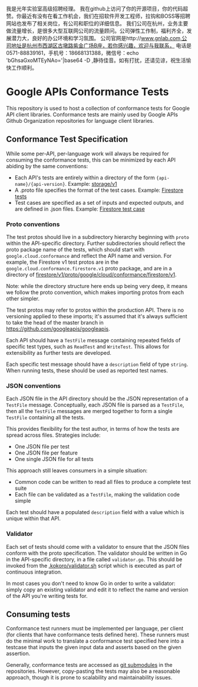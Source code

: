 我是光年实验室高级招聘经理。
我在github上访问了你的开源项目，你的代码超赞。你最近有没有在看工作机会，我们在招软件开发工程师，拉钩和BOSS等招聘网站也发布了相关岗位，有公司和职位的详细信息。
我们公司在杭州，业务主要做流量增长，是很多大型互联网公司的流量顾问。公司弹性工作制，福利齐全，发展潜力大，良好的办公环境和学习氛围。
公司官网是http://www.gnlab.com,公司地址是杭州市西湖区古墩路紫金广场B座，若你感兴趣，欢迎与我联系，
电话是0571-88839161，手机号：18668131388，微信号：echo 'bGhsaGxoMTEyNAo='|base64 -D ,静待佳音。如有打扰，还请见谅，祝生活愉快工作顺利。

# Google APIs Conformance Tests

This repository is used to host a collection of conformance tests
for Google API client libraries. Conformance tests are mainly used by
Google APIs Github Organization repositories for language client libraries.

## Conformance Test Specification

While some per-API, per-language work will always be required for
consuming the conformance tests, this can be minimized by each
API abiding by the same conventions:

- Each API's tests are entirely within a directory of the form
`{api-name}/{api-version}`. Example: [storage/v1](https://github.com/googleapis/conformance-tests/blob/master/storage/v1)
- A .proto file specifies the format of the test cases. Example:
[Firestore tests](https://github.com/googleapis/conformance-tests/blob/master/firestore/v1/proto/google/cloud/conformance/firestore/v1/tests.proto)
- Test cases are specified as a set of inputs and expected outputs, and are
defined in .json files. Example: [Firestore test case](https://github.com/googleapis/conformance-tests/blob/master/firestore/v1/testcase/create-nosplit.json)

### Proto conventions

The test protos should live in a subdirectory hierarchy beginning
with `proto` within the API-specific directory. Further
subdirectories should reflect the proto package name of the tests,
which should start with `google.cloud.conformance` and reflect the
API name and version. For example, the Firestore v1 test protos are
in the `google.cloud.conformance.firestore.v1` proto package, and
are in a directory of
[firestore/v1/proto/google/cloud/conformance/firestore/v1](https://github.com/googleapis/conformance-tests/tree/master/firestore/v1/proto/google/cloud/conformance/firestore/v1).

Note: while the directory structure here ends up being very deep, it
means we follow the proto convention, which makes importing protos
from each other simpler.

The test protos may refer to protos within the production API. There
is no versioning applied to these imports; it's assumed that it's
always sufficient to take the head of the master branch in
https://github.com/googleapis/googleapis.

Each API should have a `TestFile` message containing repeated fields
of specific test types, such as `ReadTest` and `WriteTest`. This
allows for extensibility as further tests are developed.

Each specific test message should have a `description` field of type
`string`. When running tests, these should be used as reported test names.

### JSON conventions

Each JSON file in the API directory should be the JSON
representation of a `TestFile` message. Conceptually, each JSON file
is parsed as a `TestFile`, then all the `TestFile` messages are
merged together to form a single `TestFile` containing all the tests.

This provides flexibility for the test author, in terms of how the
tests are spread across files. Strategies include:

- One JSON file per test
- One JSON file per feature
- One single JSON file for all tests

This approach still leaves consumers in a simple situation:

- Common code can be written to read all files to produce a complete
test suite
- Each file can be validated as a `TestFile`, making the validation code
simple

Each test should have a populated `description` field with a value
which is unique within that API.

### Validator

Each set of tests should come with a validator to ensure that the
JSON files conform with the proto specification. The validator
should be written in Go in the API-specific directory, in a file
called `validator.go`. This should be invoked from the
[.kokoro/validator.sh](https://github.com/googleapis/conformance-tests/tree/master/.kokoro/validator.sh)
script which is executed as part of continuous integration.

In most cases you don't need to know Go in order to write a
validator: simply copy an existing validator and edit it to reflect
the name and version of the API you're writing tests for.

## Consuming tests

Conformance test runners must be implemented per language, per client (for
clients that have conformance tests defined here). These runners must do the
minimal work to translate a conformance test specified here into a testcase
that inputs the given input data and asserts based on the given assertion.

Generally, conformance tests are accessed as [git submodules](https://git-scm.com/book/en/v2/Git-Tools-Submodules)
in the repositories. However, copy-pasting the tests may also be a reasonable
approach, though it is prone to scalability and maintainability issues.
